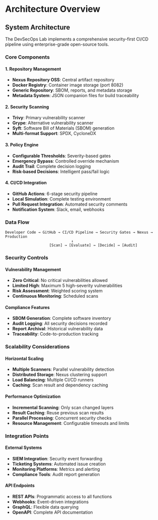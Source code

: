 # Architecture Overview

## System Architecture

The DevSecOps Lab implements a comprehensive security-first CI/CD pipeline using enterprise-grade open-source tools.

### Core Components

#### 1. Repository Management
- **Nexus Repository OSS**: Central artifact repository
- **Docker Registry**: Container image storage (port 8082)
- **Generic Repository**: SBOM, reports, and metadata storage
- **Metadata System**: JSON companion files for build traceability

#### 2. Security Scanning
- **Trivy**: Primary vulnerability scanner
- **Grype**: Alternative vulnerability scanner
- **Syft**: Software Bill of Materials (SBOM) generation
- **Multi-format Support**: SPDX, CycloneDX

#### 3. Policy Engine
- **Configurable Thresholds**: Severity-based gates
- **Emergency Bypass**: Controlled override mechanism
- **Audit Trail**: Complete decision logging
- **Risk-based Decisions**: Intelligent pass/fail logic

#### 4. CI/CD Integration
- **GitHub Actions**: 6-stage security pipeline
- **Local Simulation**: Complete testing environment
- **Pull Request Integration**: Automated security comments
- **Notification System**: Slack, email, webhooks

### Data Flow

```
Developer Code → GitHub → CI/CD Pipeline → Security Gates → Nexus → Production
                              ↓
                    [Scan] → [Evaluate] → [Decide] → [Audit]
```

### Security Controls

#### Vulnerability Management
- **Zero Critical**: No critical vulnerabilities allowed
- **Limited High**: Maximum 5 high-severity vulnerabilities
- **Risk Assessment**: Weighted scoring system
- **Continuous Monitoring**: Scheduled scans

#### Compliance Features
- **SBOM Generation**: Complete software inventory
- **Audit Logging**: All security decisions recorded
- **Report Archival**: Historical vulnerability data
- **Traceability**: Code-to-production tracking

### Scalability Considerations

#### Horizontal Scaling
- **Multiple Scanners**: Parallel vulnerability detection
- **Distributed Storage**: Nexus clustering support
- **Load Balancing**: Multiple CI/CD runners
- **Caching**: Scan result and dependency caching

#### Performance Optimization
- **Incremental Scanning**: Only scan changed layers
- **Result Caching**: Reuse previous scan results
- **Parallel Processing**: Concurrent security checks
- **Resource Management**: Configurable timeouts and limits

### Integration Points

#### External Systems
- **SIEM Integration**: Security event forwarding
- **Ticketing Systems**: Automated issue creation
- **Monitoring Platforms**: Metrics and alerting
- **Compliance Tools**: Audit report generation

#### API Endpoints
- **REST APIs**: Programmatic access to all functions
- **Webhooks**: Event-driven integrations
- **GraphQL**: Flexible data querying
- **OpenAPI**: Complete API documentation
